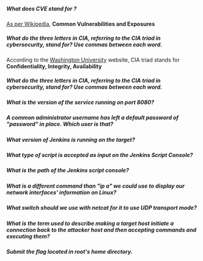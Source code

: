  
##### What does CVE stand for ?
[As per Wikipedia](https://en.wikipedia.org/wiki/Common_Vulnerabilities_and_Exposures), **Common Vulnerabilities and Exposures**
##### What do the three letters in CIA, referring to the CIA triad in cybersecurity, stand for? Use commas between each word.
According to the [Washington University](https://informationsecurity.wustl.edu/items/confidentiality-integrity-and-availability-the-cia-triad/#:~:text=The%20CIA%20Triad%E2%80%94Confidentiality%2C%20Integrity,to%20these%20three%20crucial%20components.) website, CIA triad stands for **Confidentiality, Integrity, Availability**

##### What do the three letters in CIA, referring to the CIA triad in cybersecurity, stand for? Use commas between each word.

##### What is the version of the service running on port 8080?

##### A common administrator username has left a default password of "password" in place. Which user is that?

##### What version of Jenkins is running on the target?

##### What type of script is accepted as input on the Jenkins Script Console?

##### What is the path of the Jenkins script console?

##### What is a different command than "ip a" we could use to display our network interfaces' information on Linux?

##### What switch should we use with netcat for it to use UDP transport mode?

##### What is the term used to describe making a target host initiate a connection back to the attacker host and then accepting commands and executing them?

##### Submit the flag located in root's home directory.

